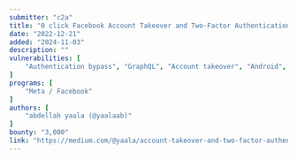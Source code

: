 ```yaml
---
submitter: "c2a"
title: "0 click Facebook Account Takeover and Two-Factor Authentication Bypass"
date: "2022-12-21"
added: "2024-11-03"
description: ""
vulnerabilities: [
    "Authentication bypass", "GraphQL", "Account takeover", "Android", "2FA / MFA bypass"
]
programs: [
    "Meta / Facebook"
]
authors: [
    "abdellah yaala (@yaalaab)"
]
bounty: "3,000"
link: "https://medium.com/@yaala/account-takeover-and-two-factor-authentication-bypass-de56ed41d7f9"
---
```




